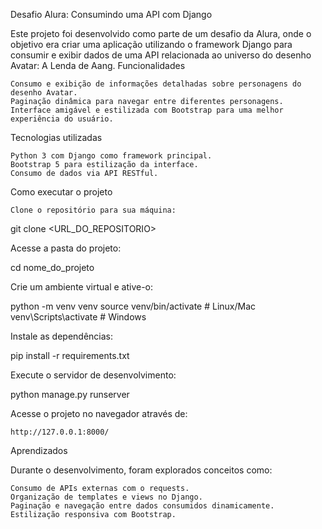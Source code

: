 Desafio Alura: Consumindo uma API com Django

Este projeto foi desenvolvido como parte de um desafio da Alura, onde o objetivo era criar uma aplicação utilizando o framework Django para consumir e exibir dados de uma API relacionada ao universo do desenho Avatar: A Lenda de Aang.
Funcionalidades

    Consumo e exibição de informações detalhadas sobre personagens do desenho Avatar.
    Paginação dinâmica para navegar entre diferentes personagens.
    Interface amigável e estilizada com Bootstrap para uma melhor experiência do usuário.

Tecnologias utilizadas

    Python 3 com Django como framework principal.
    Bootstrap 5 para estilização da interface.
    Consumo de dados via API RESTful.

Como executar o projeto

    Clone o repositório para sua máquina:

git clone <URL_DO_REPOSITORIO>

Acesse a pasta do projeto:

cd nome_do_projeto

Crie um ambiente virtual e ative-o:

python -m venv venv
source venv/bin/activate  # Linux/Mac
venv\Scripts\activate     # Windows

Instale as dependências:

pip install -r requirements.txt

Execute o servidor de desenvolvimento:

python manage.py runserver

Acesse o projeto no navegador através de:

    http://127.0.0.1:8000/

Aprendizados

Durante o desenvolvimento, foram explorados conceitos como:

    Consumo de APIs externas com o requests.
    Organização de templates e views no Django.
    Paginação e navegação entre dados consumidos dinamicamente.
    Estilização responsiva com Bootstrap.
